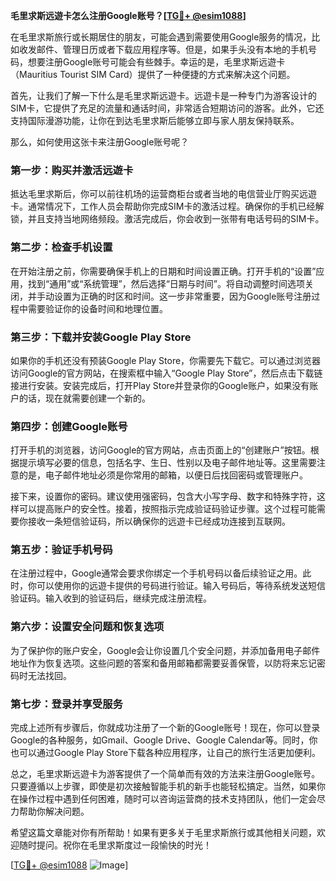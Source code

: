 **毛里求斯远遊卡怎么注册Google账号？[[TG💪+ @esim1088](https://t.me/s/esim1088)]**

在毛里求斯旅行或长期居住的朋友，可能会遇到需要使用Google服务的情况，比如收发邮件、管理日历或者下载应用程序等。但是，如果手头没有本地的手机号码，想要注册Google账号可能会有些棘手。幸运的是，毛里求斯远遊卡（Mauritius Tourist SIM Card）提供了一种便捷的方式来解决这个问题。

首先，让我们了解一下什么是毛里求斯远遊卡。远遊卡是一种专门为游客设计的SIM卡，它提供了充足的流量和通话时间，非常适合短期访问的游客。此外，它还支持国际漫游功能，让你在到达毛里求斯后能够立即与家人朋友保持联系。

那么，如何使用这张卡来注册Google账号呢？

### 第一步：购买并激活远遊卡

抵达毛里求斯后，你可以前往机场的运营商柜台或者当地的电信营业厅购买远遊卡。通常情况下，工作人员会帮助你完成SIM卡的激活过程。确保你的手机已经解锁，并且支持当地网络频段。激活完成后，你会收到一张带有电话号码的SIM卡。

### 第二步：检查手机设置

在开始注册之前，你需要确保手机上的日期和时间设置正确。打开手机的“设置”应用，找到“通用”或“系统管理”，然后选择“日期与时间”。将自动调整时间选项关闭，并手动设置为正确的时区和时间。这一步非常重要，因为Google账号注册过程中需要验证你的设备时间和地理位置。

### 第三步：下载并安装Google Play Store

如果你的手机还没有预装Google Play Store，你需要先下载它。可以通过浏览器访问Google的官方网站，在搜索框中输入“Google Play Store”，然后点击下载链接进行安装。安装完成后，打开Play Store并登录你的Google账户，如果没有账户的话，现在就需要创建一个新的。

### 第四步：创建Google账号

打开手机的浏览器，访问Google的官方网站，点击页面上的“创建账户”按钮。根据提示填写必要的信息，包括名字、生日、性别以及电子邮件地址等。这里需要注意的是，电子邮件地址必须是你常用的邮箱，以便日后找回密码或管理账户。

接下来，设置你的密码。建议使用强密码，包含大小写字母、数字和特殊字符，这样可以提高账户的安全性。接着，按照指示完成验证码验证步骤。这个过程可能需要你接收一条短信验证码，所以确保你的远遊卡已经成功连接到互联网。

### 第五步：验证手机号码

在注册过程中，Google通常会要求你绑定一个手机号码以备后续验证之用。此时，你可以使用你的远遊卡提供的号码进行验证。输入号码后，等待系统发送短信验证码。输入收到的验证码后，继续完成注册流程。

### 第六步：设置安全问题和恢复选项

为了保护你的账户安全，Google会让你设置几个安全问题，并添加备用电子邮件地址作为恢复选项。这些问题的答案和备用邮箱都需要妥善保管，以防将来忘记密码时无法找回。

### 第七步：登录并享受服务

完成上述所有步骤后，你就成功注册了一个新的Google账号！现在，你可以登录Google的各种服务，如Gmail、Google Drive、Google Calendar等。同时，你也可以通过Google Play Store下载各种应用程序，让自己的旅行生活更加便利。

总之，毛里求斯远遊卡为游客提供了一个简单而有效的方法来注册Google账号。只要遵循以上步骤，即使是初次接触智能手机的新手也能轻松搞定。当然，如果你在操作过程中遇到任何困难，随时可以咨询运营商的技术支持团队，他们一定会尽力帮助你解决问题。

希望这篇文章能对你有所帮助！如果有更多关于毛里求斯旅行或其他相关问题，欢迎随时提问。祝你在毛里求斯度过一段愉快的时光！

[[TG💪+ @esim1088](https://t.me/s/esim1088) ![Image](https://i.postimg.cc/4NQfJmqS/Snipaste-2025-05-13-00-14-12.png)]
